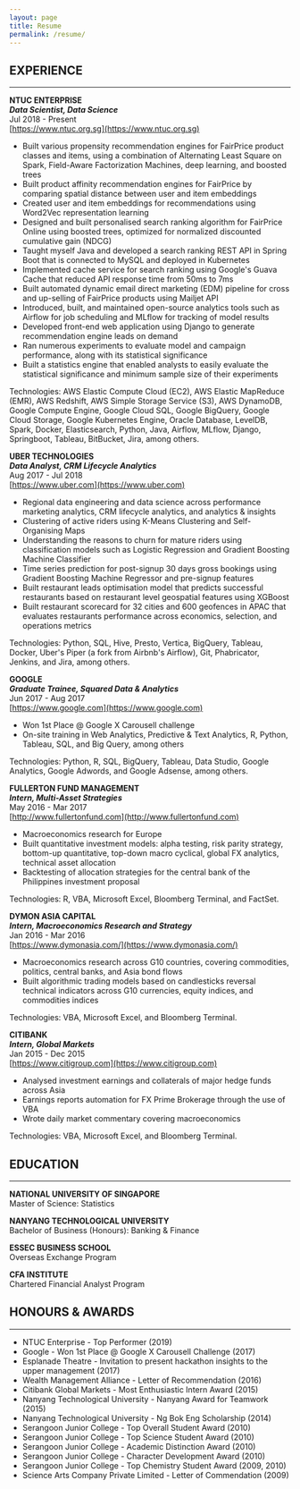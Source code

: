 ```yaml
---
layout: page
title: Resume
permalink: /resume/
---
```


## EXPERIENCE
---
**NTUC ENTERPRISE**  
_**Data Scientist, Data Science**_  
Jul 2018 - Present  
[https://www.ntuc.org.sg](https://www.ntuc.org.sg)  
- Built various propensity recommendation engines for FairPrice product classes and items, using a combination of Alternating Least Square on Spark, Field-Aware Factorization Machines, deep learning, and boosted trees
- Built product affinity recommendation engines for FairPrice by comparing spatial distance between user and item embeddings
- Created user and item embeddings for recommendations using Word2Vec representation learning
- Designed and built personalised search ranking algorithm for FairPrice Online using boosted trees, optimized for normalized discounted cumulative gain (NDCG)
- Taught myself Java and developed a search ranking REST API in Spring Boot that is connected to MySQL and deployed in Kubernetes
- Implemented cache service for search ranking using Google's Guava Cache that reduced API response time from 50ms to 7ms
- Built automated dynamic email direct marketing (EDM) pipeline for cross and up-selling of FairPrice products using Mailjet API
- Introduced, built, and maintained open-source analytics tools such as Airflow for job scheduling and MLflow for tracking of model results
- Developed front-end web application using Django to generate recommendation engine leads on demand
- Ran numerous experiments to evaluate model and campaign performance, along with its statistical significance
- Built a statistics engine that enabled analysts to easily evaluate the statistical significance and minimum sample size of their experiments

Technologies: AWS Elastic Compute Cloud (EC2), AWS Elastic MapReduce (EMR), AWS Redshift, AWS Simple Storage Service (S3), AWS DynamoDB, Google Compute Engine, Google Cloud SQL, Google BigQuery, Google Cloud Storage, Google Kubernetes Engine, Oracle Database, LevelDB, Spark, Docker, Elasticsearch, Python, Java, Airflow, MLflow, Django, Springboot, Tableau, BitBucket, Jira, among others.

**UBER TECHNOLOGIES**  
_**Data Analyst, CRM Lifecycle Analytics**_  
Aug 2017 - Jul 2018  
[https://www.uber.com](https://www.uber.com)  
- Regional data engineering and data science across performance marketing analytics, CRM lifecycle analytics, and analytics & insights
- Clustering of active riders using K-Means Clustering and Self-Organising Maps
- Understanding the reasons to churn for mature riders using classification models such as Logistic Regression and Gradient Boosting Machine Classifier
- Time series prediction for post-signup 30 days gross bookings using Gradient Boosting Machine Regressor and pre-signup features
- Built restaurant leads optimisation model that predicts successful restaurants based on restaurant level geospatial features using XGBoost
- Built restaurant scorecard for 32 cities and 600 geofences in APAC that evaluates restaurants performance across economics, selection, and operations metrics

Technologies: Python, SQL, Hive, Presto, Vertica, BigQuery, Tableau, Docker, Uber's Piper (a fork from Airbnb's Airflow), Git, Phabricator, Jenkins, and Jira, among others.

**GOOGLE**  
_**Graduate Trainee, Squared Data & Analytics**_  
Jun 2017 - Aug 2017  
[https://www.google.com](https://www.google.com)  
- Won 1st Place @ Google X Carousell challenge
- On-site training in Web Analytics, Predictive & Text Analytics, R, Python, Tableau, SQL, and Big Query, among others

Technologies: Python, R, SQL, BigQuery, Tableau, Data Studio, Google Analytics, Google Adwords, and Google Adsense, among others.

**FULLERTON FUND MANAGEMENT**  
_**Intern, Multi-Asset Strategies**_  
May 2016 - Mar 2017  
[http://www.fullertonfund.com](http://www.fullertonfund.com)  
- Macroeconomics research for Europe
- Built quantitative investment models: alpha testing, risk parity strategy, bottom-up quantitative, top-down macro cyclical, global FX analytics, technical asset allocation
- Backtesting of allocation strategies for the central bank of the Philippines investment proposal

Technologies: R, VBA, Microsoft Excel, Bloomberg Terminal, and FactSet.

**DYMON ASIA CAPITAL**  
_**Intern, Macroeconomics Research and Strategy**_  
Jan 2016 - Mar 2016  
[https://www.dymonasia.com/](https://www.dymonasia.com/)  
- Macroeconomics research across G10 countries, covering commodities, politics, central banks, and Asia bond flows
- Built algorithmic trading models based on candlesticks reversal technical indicators across G10 currencies, equity indices, and commodities indices

Technologies: VBA, Microsoft Excel, and Bloomberg Terminal.

**CITIBANK**  
_**Intern, Global Markets**_  
Jan 2015 - Dec 2015  
[https://www.citigroup.com](https://www.citigroup.com)  
- Analysed investment earnings and collaterals of major hedge funds across Asia
- Earnings reports automation for FX Prime Brokerage through the use of VBA
- Wrote daily market commentary covering macroeconomics

Technologies: VBA, Microsoft Excel, and Bloomberg Terminal.

## EDUCATION
---
**NATIONAL UNIVERSITY OF SINGAPORE**  
Master of Science: Statistics

**NANYANG TECHNOLOGICAL UNIVERSITY**  
Bachelor of Business (Honours): Banking & Finance

**ESSEC BUSINESS SCHOOL**  
Overseas Exchange Program

**CFA INSTITUTE**  
Chartered Financial Analyst Program

## HONOURS & AWARDS
---
- NTUC Enterprise - Top Performer (2019)
- Google - Won 1st Place @ Google X Carousell Challenge (2017)
- Esplanade Theatre - Invitation to present hackathon insights to the upper management (2017)
- Wealth Management Alliance - Letter of Recommendation (2016)
- Citibank Global Markets - Most Enthusiastic Intern Award (2015)
- Nanyang Technological University - Nanyang Award for Teamwork (2015)
- Nanyang Technological University - Ng Bok Eng Scholarship (2014)
- Serangoon Junior College - Top Overall Student Award (2010)
- Serangoon Junior College - Top Science Student Award (2010)
- Serangoon Junior College - Academic Distinction Award (2010)
- Serangoon Junior College - Character Development Award (2010)
- Serangoon Junior College - Top Chemistry Student Award (2009, 2010)
- Science Arts Company Private Limited - Letter of Commendation (2009)
